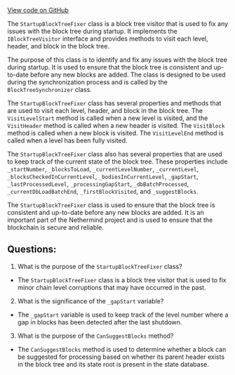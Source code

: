 [View code on GitHub](https://github.com/NethermindEth/nethermind/src/Nethermind/Nethermind.Blockchain/Visitors/StartupBlockTreeFixer.cs)

The `StartupBlockTreeFixer` class is a block tree visitor that is used to fix any issues with the block tree during startup. It implements the `IBlockTreeVisitor` interface and provides methods to visit each level, header, and block in the block tree. 

The purpose of this class is to identify and fix any issues with the block tree during startup. It is used to ensure that the block tree is consistent and up-to-date before any new blocks are added. The class is designed to be used during the synchronization process and is called by the `BlockTreeSynchronizer` class.

The `StartupBlockTreeFixer` class has several properties and methods that are used to visit each level, header, and block in the block tree. The `VisitLevelStart` method is called when a new level is visited, and the `VisitHeader` method is called when a new header is visited. The `VisitBlock` method is called when a new block is visited. The `VisitLevelEnd` method is called when a level has been fully visited.

The `StartupBlockTreeFixer` class also has several properties that are used to keep track of the current state of the block tree. These properties include `_startNumber`, `_blocksToLoad`, `_currentLevelNumber`, `_currentLevel`, `_blocksCheckedInCurrentLevel`, `_bodiesInCurrentLevel`, `_gapStart`, `_lastProcessedLevel`, `_processingGapStart`, `_dbBatchProcessed`, `_currentDbLoadBatchEnd`, `_firstBlockVisited`, and `_suggestBlocks`.

The `StartupBlockTreeFixer` class is used to ensure that the block tree is consistent and up-to-date before any new blocks are added. It is an important part of the Nethermind project and is used to ensure that the blockchain is secure and reliable.
## Questions: 
 1. What is the purpose of the `StartupBlockTreeFixer` class?
- The `StartupBlockTreeFixer` class is a block tree visitor that is used to fix minor chain level corruptions that may have occurred in the past.

2. What is the significance of the `_gapStart` variable?
- The `_gapStart` variable is used to keep track of the level number where a gap in blocks has been detected after the last shutdown.

3. What is the purpose of the `CanSuggestBlocks` method?
- The `CanSuggestBlocks` method is used to determine whether a block can be suggested for processing based on whether its parent header exists in the block tree and its state root is present in the state database.
